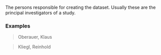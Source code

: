 The persons responsible for creating the dataset. Usually these are the principal investigators of a study.

### Examples

> Oberauer, Klaus

> Kliegl, Reinhold
